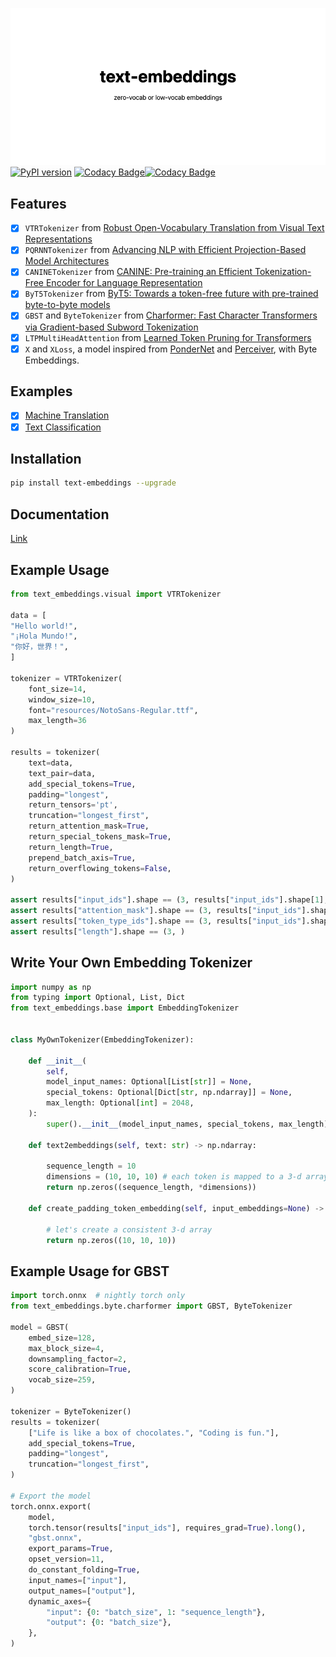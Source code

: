 ![banner](./banner.png)
[![PyPI version](https://badge.fury.io/py/text-embeddings.svg)](https://badge.fury.io/py/text-embeddings) [![Codacy Badge](https://app.codacy.com/project/badge/Grade/112e50abd97444a4aca06f94fb7e8873)](https://www.codacy.com/gh/ChenghaoMou/embeddings/dashboard?utm_source=github.com&utm_medium=referral&utm_content=ChenghaoMou/embeddings&utm_campaign=Badge_Grade)[![Codacy Badge](https://app.codacy.com/project/badge/Coverage/112e50abd97444a4aca06f94fb7e8873)](https://www.codacy.com/gh/ChenghaoMou/embeddings/dashboard?utm_source=github.com&utm_medium=referral&utm_content=ChenghaoMou/embeddings&utm_campaign=Badge_Coverage)

## Features

-   [x] `VTRTokenizer` from [Robust Open­-Vocabulary Translation from Visual Text Representations](https://t.co/l9E6rL8O5p?amp=1)
-   [x] `PQRNNTokenizer` from [Advancing NLP with Efficient Projection-Based Model Architectures](https://ai.googleblog.com/2020/09/advancing-nlp-with-efficient-projection.html)
-   [x] `CANINETokenizer` from [CANINE: Pre-training an Efficient Tokenization-Free Encoder for Language Representation](https://arxiv.org/abs/2103.06874)
-   [x] `ByT5Tokenizer` from [ByT5: Towards a token-free future with pre-trained byte-to-byte models](https://arxiv.org/pdf/2105.13626.pdf)
-   [x] `GBST` and `ByteTokenizer` from [Charformer: Fast Character Transformers via Gradient-based Subword Tokenization](https://arxiv.org/abs/2106.12672)
-   [x] `LTPMultiHeadAttention` from [Learned Token Pruning for Transformers](https://arxiv.org/abs/2107.00910)
-   [x] `X` and `XLoss`, a model inspired from [PonderNet](https://arxiv.org/abs/2107.05407) and [Perceiver](https://arxiv.org/abs/2103.03206), with Byte Embeddings.

## Examples

-   [x] [Machine Translation](examples/translation/nmt_transformer.py)
-   [x] [Text Classification](examples/classification/rnn.py)

## Installation

```bash
pip install text-embeddings --upgrade
```

## Documentation

[Link](https://chenghaomou.github.io/embeddings/)

## Example Usage

```python
from text_embeddings.visual import VTRTokenizer

data = [
"Hello world!",
"¡Hola Mundo!",
"你好，世界！",
]

tokenizer = VTRTokenizer(
    font_size=14,
    window_size=10,
    font="resources/NotoSans-Regular.ttf",
    max_length=36
)

results = tokenizer(
    text=data,
    text_pair=data,
    add_special_tokens=True,
    padding="longest", 
    return_tensors='pt',
    truncation="longest_first", 
    return_attention_mask=True, 
    return_special_tokens_mask=True,
    return_length=True,
    prepend_batch_axis=True,
    return_overflowing_tokens=False,
)

assert results["input_ids"].shape == (3, results["input_ids"].shape[1], 14, 10) 
assert results["attention_mask"].shape == (3, results["input_ids"].shape[1])
assert results["token_type_ids"].shape == (3, results["input_ids"].shape[1])
assert results["length"].shape == (3, )
```

## Write Your Own Embedding Tokenizer

```python
import numpy as np
from typing import Optional, List, Dict
from text_embeddings.base import EmbeddingTokenizer


class MyOwnTokenizer(EmbeddingTokenizer):

    def __init__(
        self,
        model_input_names: Optional[List[str]] = None,
        special_tokens: Optional[Dict[str, np.ndarray]] = None,
        max_length: Optional[int] = 2048,
    ):
        super().__init__(model_input_names, special_tokens, max_length)

    def text2embeddings(self, text: str) -> np.ndarray:
        
        sequence_length = 10
        dimensions = (10, 10, 10) # each token is mapped to a 3-d array
        return np.zeros((sequence_length, *dimensions))

    def create_padding_token_embedding(self, input_embeddings=None) -> np.ndarray:

        # let's create a consistent 3-d array
        return np.zeros((10, 10, 10))

```

## Example Usage for GBST

```python
import torch.onnx  # nightly torch only
from text_embeddings.byte.charformer import GBST, ByteTokenizer

model = GBST(
    embed_size=128,
    max_block_size=4,
    downsampling_factor=2,
    score_calibration=True,
    vocab_size=259,
)

tokenizer = ByteTokenizer()
results = tokenizer(
    ["Life is like a box of chocolates.", "Coding is fun."],
    add_special_tokens=True,
    padding="longest",
    truncation="longest_first",
)

# Export the model
torch.onnx.export(
    model,
    torch.tensor(results["input_ids"], requires_grad=True).long(),
    "gbst.onnx",
    export_params=True,
    opset_version=11,
    do_constant_folding=True,
    input_names=["input"],
    output_names=["output"],
    dynamic_axes={
        "input": {0: "batch_size", 1: "sequence_length"},
        "output": {0: "batch_size"},
    },
)
```
